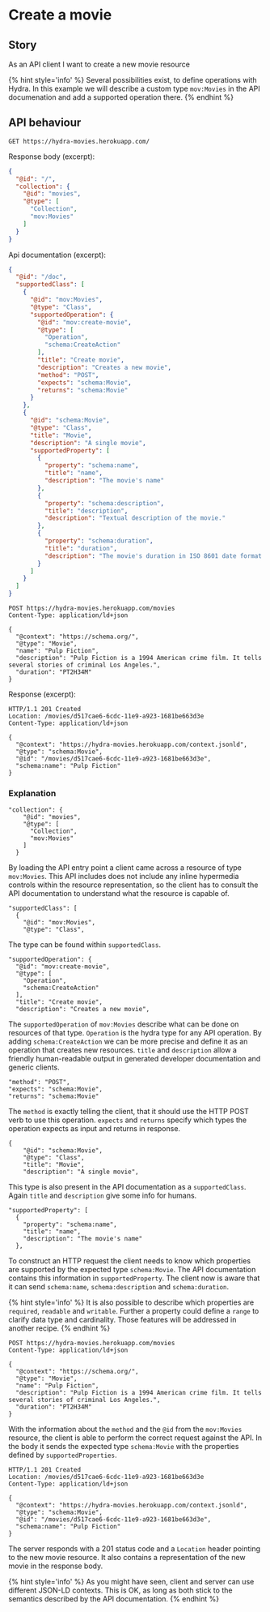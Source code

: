 # Create a movie

## Story

As an API client I want to create a new movie resource

{% hint style='info' %}
Several possibilities exist, to define operations with Hydra. In this example we will describe a
custom type `mov:Movies` in the API documenation and add a supported operation there.
{% endhint %}

## API behaviour

```http
GET https://hydra-movies.herokuapp.com/
```

Response body (excerpt):

```json
{
  "@id": "/",
  "collection": {
    "@id": "movies",
    "@type": [
      "Collection",
      "mov:Movies"
    ]
  }
}
```

Api documentation (excerpt):

```json
{
  "@id": "/doc",
  "supportedClass": [
    {
      "@id": "mov:Movies",
      "@type": "Class",
      "supportedOperation": {
        "@id": "mov:create-movie",
        "@type": [
          "Operation",
          "schema:CreateAction"
        ],
        "title": "Create movie",
        "description": "Creates a new movie",
        "method": "POST",
        "expects": "schema:Movie",
        "returns": "schema:Movie"
      }
    },
    {
      "@id": "schema:Movie",
      "@type": "Class",
      "title": "Movie",
      "description": "A single movie",
      "supportedProperty": [
        {
          "property": "schema:name",
          "title": "name",
          "description": "The movie's name"
        },
        {
          "property": "schema:description",
          "title": "description",
          "description": "Textual description of the movie."
        },
        {
          "property": "schema:duration",
          "title": "duration",
          "description": "The movie's duration in ISO 8601 date format."
        }
      ]
    }
  ]
}
```

```http
POST https://hydra-movies.herokuapp.com/movies
Content-Type: application/ld+json

{
  "@context": "https://schema.org/",
  "@type": "Movie",
  "name": "Pulp Fiction",
  "description": "Pulp Fiction is a 1994 American crime film. It tells several stories of criminal Los Angeles.",
  "duration": "PT2H34M"
}
```

Response (excerpt):

```http
HTTP/1.1 201 Created
Location: /movies/d517cae6-6cdc-11e9-a923-1681be663d3e
Content-Type: application/ld+json

{
  "@context": "https://hydra-movies.herokuapp.com/context.jsonld",
  "@type": "schema:Movie",
  "@id": "/movies/d517cae6-6cdc-11e9-a923-1681be663d3e",
  "schema:name": "Pulp Fiction"
}
```


### Explanation

```
"collection": {
    "@id": "movies",
    "@type": [
      "Collection",
      "mov:Movies"
    ]
  }
```

By loading the API entry point a client came across a resource of type `mov:Movies`. This API includes does not include any inline hypermedia controls within the resource representation, so the client has to consult the API documentation to understand what the resource is capable of.

```
"supportedClass": [
  {
    "@id": "mov:Movies",
    "@type": "Class",
```

The type can be found within `supportedClass`.

```
"supportedOperation": {
  "@id": "mov:create-movie",
  "@type": [
    "Operation",
    "schema:CreateAction"
  ],
  "title": "Create movie",
  "description": "Creates a new movie",
```

The `supportedOperation` of `mov:Movies` describe what can be done on resources of that type. `Operation` is the hydra type for any API operation. By adding `schema:CreateAction` we can be more precise and define it as an operation that creates new resources. `title` and `description` allow a friendly human-readable output in generated developer documentation and generic clients.

```
"method": "POST",
"expects": "schema:Movie",
"returns": "schema:Movie"
```

The `method` is exactly telling the client, that it should use the HTTP POST verb to use this operation. `expects` and `returns` specify which types the operation expects as input and returns in response.

```
{
    "@id": "schema:Movie",
    "@type": "Class",
    "title": "Movie",
    "description": "A single movie",
```

This type is also present in the API documentation as a `supportedClass`. Again `title` and `description` give some info for humans.

```
"supportedProperty": [
  {
    "property": "schema:name",
    "title": "name",
    "description": "The movie's name"
  },
```

To construct an HTTP request the client needs to know which properties are supported by the expected type `schema:Movie`. The API documentation contains this information in `supportedProperty`. The client now is aware that it can send `schema:name`, `schema:description` and `schema:duration`.

{% hint style='info' %}
It is also possible to describe which properties are `required`, `readable` and `writable`. Further a property could define a `range` to clarify data type and cardinality. Those features will be addressed in another recipe.
{% endhint %}

```http
POST https://hydra-movies.herokuapp.com/movies
Content-Type: application/ld+json

{
  "@context": "https://schema.org/",
  "@type": "Movie",
  "name": "Pulp Fiction",
  "description": "Pulp Fiction is a 1994 American crime film. It tells several stories of criminal Los Angeles.",
  "duration": "PT2H34M"
}
```

With the information about the `method` and the `@id` from the `mov:Movies` resource, the client is able to perform the correct request against the API. In the body it sends the expected type `schema:Movie` with the properties defined by `supportedProperties`.

```http
HTTP/1.1 201 Created
Location: /movies/d517cae6-6cdc-11e9-a923-1681be663d3e
Content-Type: application/ld+json

{
  "@context": "https://hydra-movies.herokuapp.com/context.jsonld",
  "@type": "schema:Movie",
  "@id": "/movies/d517cae6-6cdc-11e9-a923-1681be663d3e",
  "schema:name": "Pulp Fiction"
}
```

The server responds with a 201 status code and a `Location` header pointing to the new movie resource. It also contains a representation of the new movie in the response body.

{% hint style='info' %}
As you might have seen, client and server can use different JSON-LD contexts. This is OK, as long as both stick to the semantics described by the API documentation.
{% endhint %}
